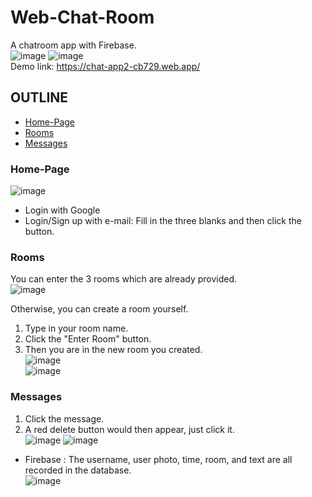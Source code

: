 # Web-Chat-Room
A chatroom app with Firebase.  
![image](https://user-images.githubusercontent.com/86723888/179365537-e2d3234d-39d2-4add-8186-f122d4030165.png)
![image](https://user-images.githubusercontent.com/86723888/179365510-59fc071d-201f-43e3-a595-934410854352.png)  
Demo link:  https://chat-app2-cb729.web.app/  

## OUTLINE
* [Home-Page](#Home-Page)
* [Rooms](#Rooms)
* [Messages](#Messages)
  
  
### Home-Page
![image](https://user-images.githubusercontent.com/86723888/179365537-e2d3234d-39d2-4add-8186-f122d4030165.png)  
* Login with Google
* Login/Sign up with e-mail: Fill in the three blanks and then click the button.





  
### Rooms
You can enter the 3 rooms which are already provided.  
![image](https://user-images.githubusercontent.com/86723888/179400820-746f2203-f2de-4417-a0e2-64648de1cfb0.png)  
  
  
Otherwise, you can create a room yourself.  
1. Type in your room name.
2. Click the "Enter Room" button.
3. Then you are in the new room you created.  
![image](https://user-images.githubusercontent.com/86723888/179400918-9e9a3475-b943-47b7-a1f5-7c4923e9a56b.png)  
![image](https://user-images.githubusercontent.com/86723888/179400935-a2564eb9-7ae8-4964-b745-5effe9a27de3.png)    
  

### Messages
1. Click the message.
2. A red delete button would then appear, just click it.  
![image](https://user-images.githubusercontent.com/86723888/179401209-bde56e27-84a9-46f0-84d2-4d5e11bb7bff.png)
![image](https://user-images.githubusercontent.com/86723888/179401220-851656c3-c512-4da1-86cf-4c053b4ac195.png)  
  
* Firebase :
The username, user photo, time, room, and text are all recorded in the database.   
![image](https://user-images.githubusercontent.com/86723888/179401894-6367bc86-0d26-471e-a937-b487306d9131.png)  
  
  



